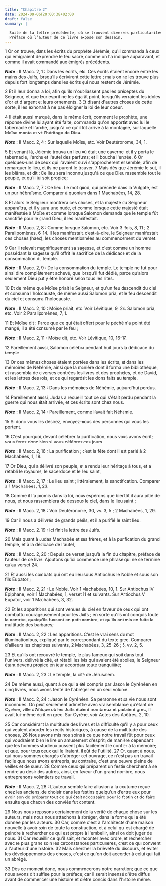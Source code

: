 ```yaml
---
title: "Chapitre 2"
date: 2024-09-06T20:00:38+02:00
draft: false
summary: |
  
  Suite de la lettre précédente, où se trouvent diverses particularités arrivées au temps de la transmigration des Juifs à Babylone.
  Préface où l’auteur de ce livre expose son dessein.
---
```



1 Or on trouve, dans les écrits du prophète Jérémie, qu'il commanda à ceux qui émigraient de prendre le feu sacré, comme on l'a indiqué auparavant, et comme il avait commandé aux émigrés précédents.

***Note*** :  II Macc. 2, 1 : Dans les écrits, etc. Ces écrits étaient encore entre les mains des Juifs, lorsqu’ils écrivirent cette lettre ; mais on ne les trouve plus depuis fort longtemps dans les écrits qui nous restent de Jérémie.

2 Et il leur donna la loi, afin qu'ils n'oubliassent pas les préceptes du Seigneur, et que leur esprit ne les égarât point, lorsqu'ils verraient les idoles d'or et d'argent et leurs ornements. 3 Et disant d'autres choses de cette sorte, il les exhortait à ne pas éloigner la loi de leur coeur.


4 Il était aussi marqué, dans le même écrit, comment le prophète, une réponse divine lui ayant été faite, commanda qu'on apportât avec lui le tabernacle et l'arche, jusqu'à ce qu'il fût arrivé à la montagne, sur laquelle Moïse monta et vit l'héritage de Dieu.

***Note*** :  II Macc. 2, 4 : Sur laquelle Moïse, etc. Voir Deutéronome, 34, 1.

5 Et venant là, Jérémie trouva un lieu où était une caverne; et il y porta le tabernacle, l'arche et l'autel des parfums; et il boucha l'entrée. 6 Or quelques-uns de ceux qui l'avaient suivi s'approchèrent ensemble, afin de remarquer le lieu, et ils ne purent le trouver. 7 Mais dès que Jérémie le sut, il les blâma, et dit : Ce lieu sera inconnu jusqu'à ce que Dieu rassemble tout le peuple, et qu'il lui soit propice;

***Note*** :  II Macc. 2, 7 : Ce lieu. Le mot quod, qui précède dans la Vulgate, est un pur hébraïsme. Comparer à quoniam dans 1 Machabées, 14, 28.

8 Et alors le Seigneur montrera ces choses, et la majesté du Seigneur apparaîtra, et il y aura une nuée, et comme lorsque cette majesté était manifestée à Moïse et comme lorsque Salomon demanda que le temple fût sanctifié pour le grand Dieu, il les manifestait.

***Note*** :  II Macc. 2, 8 : Comme lorsque Salomon, etc. Voir 3 Rois, 8, 11 ; 2 Paralipomènes, 6, 14. Il les manifestait, c’est-à-dire, le Seigneur manifestait ces choses (haec), les choses mentionnées au commencement du verset.


9 Car il relevait magnifiquement sa sagesse, et c'est comme un homme possédant la sagesse qu'il offrit le sacrifice de la dédicace et de la consommation du temple.

***Note*** :  II Macc. 2, 9 : De la consommation du temple. Le temple ne fut pour ainsi dire complètement achevé, que lorsqu’il fut dédié, parce qu’alors seulement Dieu put y être honoré selon tous les rites.

10 Et de même que Moïse priait le Seigneur, et qu'un feu descendit du ciel et consuma l'holocauste, de même aussi Salomon pria, et le feu descendit du ciel et consuma l'holocauste.

***Note*** :  II Macc. 2, 10 : Moïse priait, etc. Voir Lévitique, 9, 24. Salomon pria, etc. Voir 2 Paralipomènes, 7, 1.

11 Et Moïse dit : Parce que ce qui était offert pour le péché n'a point été mangé, il a été consumé par le feu ;

***Note*** :  II Macc. 2, 11 : Moïse dit, etc. Voir Lévitique, 10, 16-17.

12 Pareillement aussi, Salomon célébra pendant huit jours la dédicace du temple.


13 Or ces mêmes choses étaient portées dans les écrits, et dans les mémoires de Néhémie, ainsi que la manière dont il forma une bibliothèque, et rassembla de diverses contrées les livres et des prophètes, et de David, et les lettres des rois, et ce qui regardait les dons faits au temple.

***Note*** :  II Macc. 2, 13 : Dans les mémoires de Néhémie, aujourd’hui perdus.

14 Pareillement aussi, Judas a recueilli tout ce qui s'était perdu pendant la guerre qui nous était arrivée, et ces écrits sont chez nous.

***Note*** :  II Macc. 2, 14 : Pareillement, comme l’avait fait Néhémie.

15 Si donc vous les désirez, envoyez-nous des personnes qui vous les portent.


16 C'est pourquoi, devant célébrer la purification, nous vous avons écrit; vous ferez donc bien si vous célébrez ces jours.

***Note*** :  II Macc. 2, 16 : La purification ; c’est la fête dont il est parlé à 2 Machabées, 1, 18.

17 Or Dieu, qui a délivré son peuple, et a rendu leur héritage à tous, et a rétabli le royaume, le sacerdoce et le lieu saint,

***Note*** :  II Macc. 2, 17 : Le lieu saint ; littéralement, la sanctification. Comparer à 1 Machabées, 1, 23.

18 Comme il l'a promis dans la loi, nous espérons que bientôt il aura pitié de nous, et nous rassemblera de dessous le ciel, dans le lieu saint ;

***Note*** :  II Macc. 2, 18 : Voir Deutéronome, 30, vv. 3, 5 ; 2 Machabées, 1, 29.

19 Car il nous a délivrés de grands périls, et il a purifié le saint lieu.

***Note*** :  II Macc. 2, 19 : Ici finit la lettre des Juifs.


20 Mais quant à Judas Machabée et ses frères, et à la purification du grand temple, et à la dédicace de l'autel,

***Note*** :  II Macc. 2, 20 : Depuis ce verset jusqu’à la fin du chapitre, préface de l’auteur de ce livre. Ajoutons qu’ici commence une phrase qui ne se termine qu’au verset 24.

21 Et aussi les combats qui ont eu lieu sous Antiochus le Noble et sous son fils Eupator ;

***Note*** :  II Macc. 2, 21 : Le Noble. Voir 1 Machabées, 10, 1. Sur Antiochus IV Epiphane, voir 1 Machabées, 1, verset 11 et suivants. Sur Antiochus V Eupator, voir 1 Machabées, 3, 32.

22 Et les apparitions qui sont venues du ciel en faveur de ceux qui ont combattu courageusement pour les Juifs ; en sorte qu'ils ont conquis toute la contrée, quoiqu'ils fussent en petit nombre, et qu'ils ont mis en fuite la multitude des barbares;

***Note*** :  II Macc. 2, 22 : Les apparitions. C’est le vrai sens du mot illuminationibus, expliqué par le correspondant du texte grec. Comparer d’ailleurs les chapitres suivants, 2 Machabées, 3, 25-26 ; 5, vv. 2, 5.

23 Et qu'ils ont recouvré le temple, le plus fameux qui soit dans tout l'univers, délivré la cité, et rétabli les lois qui avaient été abolies, le Seigneur étant devenu propice en leur accordant toute tranquillité;

***Note*** :  II Macc. 2, 23 : Le temple, la cité de Jérusalem.

24 De même aussi, quant à ce qui a été compris par Jason le Cyrénéen en cinq livres, nous avons tenté de l'abréger en un seul volume.

***Note*** :  II Macc. 2, 24 : Jason le Cyrénéen. Sa personne et sa vie nous sont inconnues. On peut seulement admettre avec vraisemblance qu’étant de Cyrène, ville d’Afrique où les Juifs étaient nombreux et parlaient grec, il avait lui-même écrit en grec. Sur Cyrène, voir Actes des Apôtres, 2, 10.

25 Car considérant la multitude des livres et la difficulté qu'il y a pour ceux qui veulent aborder les récits historiques, à cause de la multitude des choses, 26 Nous avons mis nos soins à ce que notre travail fût pour ceux qui voudraient bien le lire un amusement d'esprit; de manière cependant que les hommes studieux pussent plus facilement le confier à la mémoire; et que, pour tous ceux qui le liraient, il eût de l'utilité. 27 Or, quant à nous, qui nous sommes chargés d'abréger cet ouvrage, ce n'est pas un travail facile que nous avons entrepris, au contraire, c'est une oeuvre pleine de veilles et de sueur. 28 Comme ceux qui préparent un festin cherchent à se rendre au désir des autres, ainsi, en faveur d'un grand nombre, nous entreprenons volontiers ce travail.

***Note*** :  II Macc. 2, 28 : L’auteur semble faire allusion à la coutume reçue chez les anciens, de choisir dans les festins quelqu’un d’entre eux pour avoir son de préparer tout ce qui était nécessaire pour le festin et de faire ensuite que chacun des conviés fut content.

29 Nous nous reposons certainement de la vérité de chaque chose sur les auteurs, mais nous nous attachons à abréger, dans la forme qui a été donnée par les auteurs. 30 Car, comme c'est à l'architecte d'une maison nouvelle à avoir soin de toute la construction, et à celui qui est chargé de peindre à rechercher ce qui est propre à l'embellir, ainsi on doit juger de nous. 31 Car recueillir ce qu'il sait, et raconter avec ordre, et rechercher avec le plus grand soin les circonstances particulières, c'est ce qui convient à l'auteur d'une histoire. 32 Mais chercher la brièveté du discours, et éviter les développements des choses, c'est ce qu'on doit accorder à celui qui fait un abrégé.


33 Dès ce moment donc, nous commencerons notre narration; que ce que nous avons dit suffise pour la préface; car il serait insensé d'être diffus avant de commencer une histoire et d'être concis dans l'histoire même.


